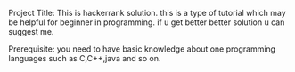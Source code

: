 Project Title:
This is hackerrank solution. this is a type of tutorial which may be helpful for beginner in programming. if u get better better solution
u can suggest me.

Prerequisite:
 you need to have   basic knowledge about one programming languages such as C,C++,java and so on.
 
